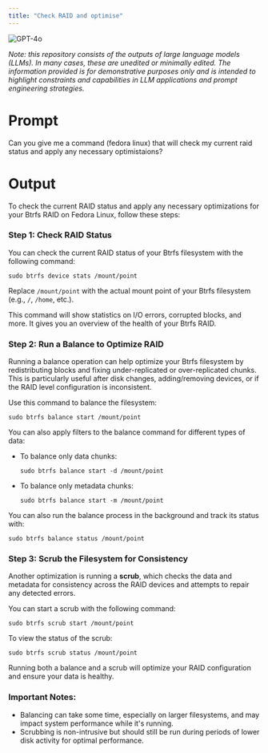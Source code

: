 ```yaml
---
title: "Check RAID and optimise"
---
```

![GPT-4o](https://img.shields.io/badge/GPT--4o-3333FF?style=for-the-badge&logo=openai&logoColor=white)



*Note: this repository consists of the outputs of large language models (LLMs). In many cases, these are unedited or minimally edited. The information provided is for demonstrative purposes only and is intended to highlight constraints and capabilities in LLM applications and prompt engineering strategies.*


# Prompt

Can you give me a command (fedora linux) that will check my current raid status and apply any necessary optimistaions?

# Output

To check the current RAID status and apply any necessary optimizations for your Btrfs RAID on Fedora Linux, follow these steps:

### Step 1: **Check RAID Status**

You can check the current RAID status of your Btrfs filesystem with the following command:

```
sudo btrfs device stats /mount/point
```

Replace `/mount/point` with the actual mount point of your Btrfs filesystem (e.g., `/`, `/home`, etc.).

This command will show statistics on I/O errors, corrupted blocks, and more. It gives you an overview of the health of your Btrfs RAID.

### Step 2: **Run a Balance to Optimize RAID**

Running a balance operation can help optimize your Btrfs filesystem by redistributing blocks and fixing under-replicated or over-replicated chunks. This is particularly useful after disk changes, adding/removing devices, or if the RAID level configuration is inconsistent.

Use this command to balance the filesystem:

```
sudo btrfs balance start /mount/point
```

You can also apply filters to the balance command for different types of data:

- To balance only data chunks:
  ```
  sudo btrfs balance start -d /mount/point
  ```

- To balance only metadata chunks:
  ```
  sudo btrfs balance start -m /mount/point
  ```

You can also run the balance process in the background and track its status with:

```
sudo btrfs balance status /mount/point
```

### Step 3: **Scrub the Filesystem for Consistency**

Another optimization is running a **scrub**, which checks the data and metadata for consistency across the RAID devices and attempts to repair any detected errors.

You can start a scrub with the following command:

```
sudo btrfs scrub start /mount/point
```

To view the status of the scrub:

```
sudo btrfs scrub status /mount/point
```

Running both a balance and a scrub will optimize your RAID configuration and ensure your data is healthy.

### Important Notes:
- Balancing can take some time, especially on larger filesystems, and may impact system performance while it's running.
- Scrubbing is non-intrusive but should still be run during periods of lower disk activity for optimal performance.

